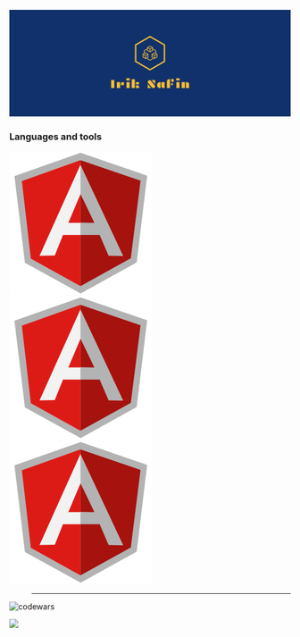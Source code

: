 ![logo](src/facebook_cover_photo_2.png)

### Languages and tools

[//]: # (<img src="https://cdn.jsdelivr.net/gh/devicons/devicon/icons/python/python-original.svg" title="python" width="40" height="40"/>&nbsp;)

[//]: # (<img src="https://cdn.jsdelivr.net/gh/devicons/devicon/icons/rust/rust-plain.svg" title="rust" width="40" height="40"/>&nbsp;)

[//]: # (<img src="https://cdn.jsdelivr.net/gh/devicons/devicon/icons/html5/html5-original.svg" title="html5" width="40" height="40" />&nbsp;)

[//]: # (<img src="https://cdn.jsdelivr.net/gh/devicons/devicon/icons/css3/css3-original.svg" title="css" width="40" height="40"/>&nbsp;)

[//]: # (<img src="https://cdn.jsdelivr.net/gh/devicons/devicon/icons/postgresql/postgresql-original.svg" title="postgresql" width="40" height="40"/>&nbsp;)

[//]: # (<img src="https://cdn.jsdelivr.net/gh/devicons/devicon/icons/mysql/mysql-original.svg" title="mysql" width="40" height="40"/>&nbsp)


![angular](https://github.com/devicons/devicon/blob/master/icons/angularjs/angularjs-original.svg)
![angular](https://github.com/devicons/devicon/blob/master/icons/angularjs/angularjs-original.svg)
![angular](https://github.com/devicons/devicon/blob/master/icons/angularjs/angularjs-original.svg)
> ---
![codewars](https://www.codewars.com/users/IrikR/badges/large)

![](https://github-profile-summary-cards.vercel.app/api/cards/profile-details?username=IrikR&theme=solarized_dark)